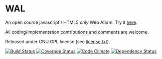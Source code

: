 WAL
===

An open source javascript / HTML5 _only_ Web Alarm. Try it [here](http://ivmartel.github.io/wal/). 

All coding/implementation contributions and comments are welcome.

Released under GNU GPL license (see [license.txt](license.txt)). 

[![Build Status](https://travis-ci.org/ivmartel/wal.svg?branch=master)](https://travis-ci.org/ivmartel/wal) [![Coverage Status](https://img.shields.io/coveralls/ivmartel/wal.svg?style=flat)](https://coveralls.io/r/ivmartel/wal?branch=master) [![Code Climate](https://codeclimate.com/github/ivmartel/wal.svg)](https://codeclimate.com/github/ivmartel/wal) [![Dependency Status](https://david-dm.org/ivmartel/wal.svg)](https://david-dm.org/ivmartel/wal)
